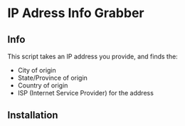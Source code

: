 # IP Adress Info Grabber
## Info
This script takes an IP address you provide, and finds the:
* City of origin
* State/Province of origin
* Country of origin
* ISP (Internet Service Provider) for the address

## Installation
